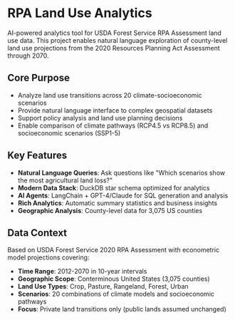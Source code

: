 # RPA Land Use Analytics

AI-powered analytics tool for USDA Forest Service RPA Assessment land use data. This project enables natural language exploration of county-level land use projections from the 2020 Resources Planning Act Assessment through 2070.

## Core Purpose
- Analyze land use transitions across 20 climate-socioeconomic scenarios
- Provide natural language interface to complex geospatial datasets
- Support policy analysis and land use planning decisions
- Enable comparison of climate pathways (RCP4.5 vs RCP8.5) and socioeconomic scenarios (SSP1-5)

## Key Features
- **Natural Language Queries**: Ask questions like "Which scenarios show the most agricultural land loss?"
- **Modern Data Stack**: DuckDB star schema optimized for analytics
- **AI Agents**: LangChain + GPT-4/Claude for SQL generation and analysis
- **Rich Analytics**: Automatic summary statistics and business insights
- **Geographic Analysis**: County-level data for 3,075 US counties

## Data Context
Based on USDA Forest Service 2020 RPA Assessment with econometric model projections covering:
- **Time Range**: 2012-2070 in 10-year intervals
- **Geographic Scope**: Conterminous United States (3,075 counties)
- **Land Use Types**: Crop, Pasture, Rangeland, Forest, Urban
- **Scenarios**: 20 combinations of climate models and socioeconomic pathways
- **Focus**: Private land transitions only (public lands assumed unchanged)